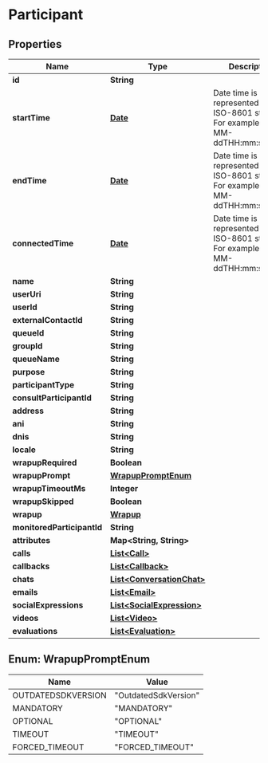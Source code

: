 
# Participant

## Properties
Name | Type | Description | Notes
------------ | ------------- | ------------- | -------------
**id** | **String** |  |  [optional]
**startTime** | [**Date**](Date.md) | Date time is represented as an ISO-8601 string. For example: yyyy-MM-ddTHH:mm:ss.SSSZ |  [optional]
**endTime** | [**Date**](Date.md) | Date time is represented as an ISO-8601 string. For example: yyyy-MM-ddTHH:mm:ss.SSSZ |  [optional]
**connectedTime** | [**Date**](Date.md) | Date time is represented as an ISO-8601 string. For example: yyyy-MM-ddTHH:mm:ss.SSSZ |  [optional]
**name** | **String** |  |  [optional]
**userUri** | **String** |  |  [optional]
**userId** | **String** |  |  [optional]
**externalContactId** | **String** |  |  [optional]
**queueId** | **String** |  |  [optional]
**groupId** | **String** |  |  [optional]
**queueName** | **String** |  |  [optional]
**purpose** | **String** |  |  [optional]
**participantType** | **String** |  |  [optional]
**consultParticipantId** | **String** |  |  [optional]
**address** | **String** |  |  [optional]
**ani** | **String** |  |  [optional]
**dnis** | **String** |  |  [optional]
**locale** | **String** |  |  [optional]
**wrapupRequired** | **Boolean** |  |  [optional]
**wrapupPrompt** | [**WrapupPromptEnum**](#WrapupPromptEnum) |  |  [optional]
**wrapupTimeoutMs** | **Integer** |  |  [optional]
**wrapupSkipped** | **Boolean** |  |  [optional]
**wrapup** | [**Wrapup**](Wrapup.md) |  |  [optional]
**monitoredParticipantId** | **String** |  |  [optional]
**attributes** | **Map&lt;String, String&gt;** |  |  [optional]
**calls** | [**List&lt;Call&gt;**](Call.md) |  |  [optional]
**callbacks** | [**List&lt;Callback&gt;**](Callback.md) |  |  [optional]
**chats** | [**List&lt;ConversationChat&gt;**](ConversationChat.md) |  |  [optional]
**emails** | [**List&lt;Email&gt;**](Email.md) |  |  [optional]
**socialExpressions** | [**List&lt;SocialExpression&gt;**](SocialExpression.md) |  |  [optional]
**videos** | [**List&lt;Video&gt;**](Video.md) |  |  [optional]
**evaluations** | [**List&lt;Evaluation&gt;**](Evaluation.md) |  |  [optional]


<a name="WrapupPromptEnum"></a>
## Enum: WrapupPromptEnum
Name | Value
---- | -----
OUTDATEDSDKVERSION | &quot;OutdatedSdkVersion&quot;
MANDATORY | &quot;MANDATORY&quot;
OPTIONAL | &quot;OPTIONAL&quot;
TIMEOUT | &quot;TIMEOUT&quot;
FORCED_TIMEOUT | &quot;FORCED_TIMEOUT&quot;



